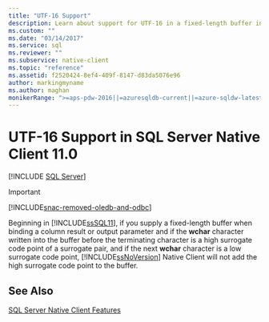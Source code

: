 ```yaml
---
title: "UTF-16 Support"
description: Learn about support for UTF-16 in a fixed-length buffer in SQL Server Native Client, beginning with SQL Server 2012.
ms.custom: ""
ms.date: "03/14/2017"
ms.service: sql
ms.reviewer: ""
ms.subservice: native-client
ms.topic: "reference"
ms.assetid: f2520424-8ef4-409f-8147-d83da5076e96
author: markingmyname
ms.author: maghan
monikerRange: ">=aps-pdw-2016||=azuresqldb-current||=azure-sqldw-latest||>=sql-server-2016||>=sql-server-linux-2017||=azuresqldb-mi-current"
---
```

# UTF-16 Support in SQL Server Native Client 11.0
[!INCLUDE [SQL Server](../../../includes/applies-to-version/sql-asdb-asdbmi-asa-pdw.md)]

> [!IMPORTANT] 
> [!INCLUDE[snac-removed-oledb-and-odbc](../../../includes/snac-removed-oledb-and-odbc.md)]

  Beginning in [!INCLUDE[ssSQL11](../../../includes/sssql11-md.md)], if you supply a fixed-length buffer when binding a column result or output parameter and if the **wchar** character written into the buffer before the terminating character is a high surrogate code point of a surrogate pair, and if the next **wchar** character is a low surrogate code point, [!INCLUDE[ssNoVersion](../../../includes/ssnoversion-md.md)] Native Client will not add the high surrogate code point to the buffer.  
  
## See Also  
 [SQL Server Native Client Features](../../../relational-databases/native-client/features/sql-server-native-client-features.md)  
  
  
